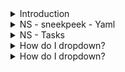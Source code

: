 <details>
<summary>Introduction</summary>
<br>

  - partitioned based on h/w capacity & n/w segregation
  <img width="1024" alt="image" src="https://user-images.githubusercontent.com/75510135/163709985-7e8984d4-f78b-4b25-ab37-7d800bbe6ab6.png">

  
</details>

<details>
<summary>NS - sneekpeek - Yaml</summary>
<br>

  <img width="1015" alt="image" src="https://user-images.githubusercontent.com/75510135/163710134-4a03dfe0-0945-4e73-8f1a-a479fc845be6.png">

  <img width="1006" alt="image" src="https://user-images.githubusercontent.com/75510135/163710155-a6839436-4b19-4205-b439-47638343323d.png">

  
</details>

<details>
<summary>NS - Tasks</summary>
<br>

  <img width="1019" alt="image" src="https://user-images.githubusercontent.com/75510135/163710244-bd229703-8ba0-4ab0-a2f9-b45dea2c0c6e.png">

</details>


<details>
<summary>How do I dropdown?</summary>
<br>
This is how you dropdown.
</details>

<details>
<summary>How do I dropdown?</summary>
<br>
This is how you dropdown.
</details>

